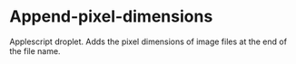# Append-pixel-dimensions
Applescript droplet.  Adds the pixel dimensions of image files at the end of the file name.
